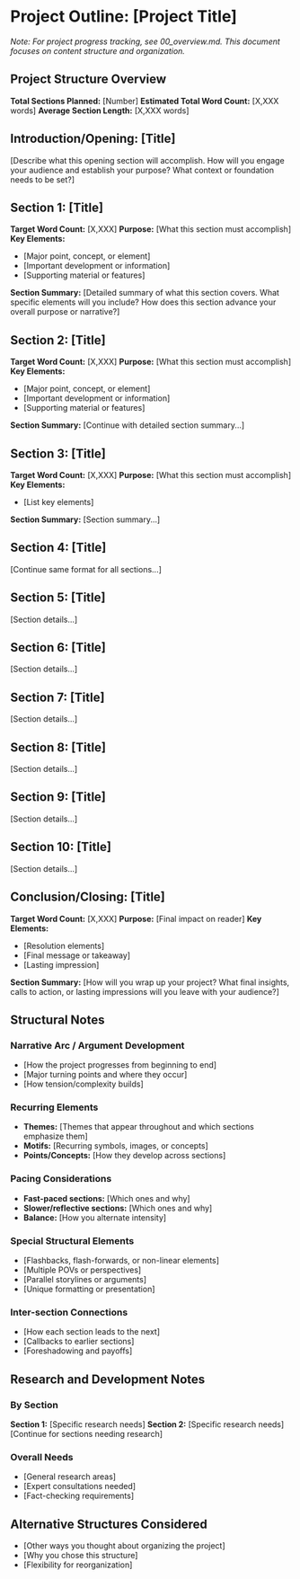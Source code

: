 # Project Outline: [Project Title]

*Note: For project progress tracking, see 00_overview.md. This document focuses on content structure and organization.*

## Project Structure Overview

**Total Sections Planned:** [Number]
**Estimated Total Word Count:** [X,XXX words]
**Average Section Length:** [X,XXX words]

## Introduction/Opening: [Title]

[Describe what this opening section will accomplish. How will you engage your audience and establish your purpose? What context or foundation needs to be set?]

## Section 1: [Title]

**Target Word Count:** [X,XXX]
**Purpose:** [What this section must accomplish]
**Key Elements:**
- [Major point, concept, or element]
- [Important development or information]
- [Supporting material or features]

**Section Summary:**
[Detailed summary of what this section covers. What specific elements will you include? How does this section advance your overall purpose or narrative?]

## Section 2: [Title]

**Target Word Count:** [X,XXX]
**Purpose:** [What this section must accomplish]
**Key Elements:**
- [Major point, concept, or element]
- [Important development or information]
- [Supporting material or features]

**Section Summary:**
[Continue with detailed section summary...]

## Section 3: [Title]

**Target Word Count:** [X,XXX]
**Purpose:** [What this section must accomplish]
**Key Elements:**
- [List key elements]

**Section Summary:**
[Section summary...]

## Section 4: [Title]

[Continue same format for all sections...]

## Section 5: [Title]

[Section details...]

## Section 6: [Title]

[Section details...]

## Section 7: [Title]

[Section details...]

## Section 8: [Title]

[Section details...]

## Section 9: [Title]

[Section details...]

## Section 10: [Title]

[Section details...]

## Conclusion/Closing: [Title]

**Target Word Count:** [X,XXX]
**Purpose:** [Final impact on reader]
**Key Elements:**
- [Resolution elements]
- [Final message or takeaway]
- [Lasting impression]

**Section Summary:**
[How will you wrap up your project? What final insights, calls to action, or lasting impressions will you leave with your audience?]

## Structural Notes

### Narrative Arc / Argument Development
- [How the project progresses from beginning to end]
- [Major turning points and where they occur]
- [How tension/complexity builds]

### Recurring Elements
- **Themes:** [Themes that appear throughout and which sections emphasize them]
- **Motifs:** [Recurring symbols, images, or concepts]
- **Points/Concepts:** [How they develop across sections]

### Pacing Considerations
- **Fast-paced sections:** [Which ones and why]
- **Slower/reflective sections:** [Which ones and why]
- **Balance:** [How you alternate intensity]

### Special Structural Elements
- [Flashbacks, flash-forwards, or non-linear elements]
- [Multiple POVs or perspectives]
- [Parallel storylines or arguments]
- [Unique formatting or presentation]

### Inter-section Connections
- [How each section leads to the next]
- [Callbacks to earlier sections]
- [Foreshadowing and payoffs]

## Research and Development Notes

### By Section
**Section 1:** [Specific research needs]
**Section 2:** [Specific research needs]
[Continue for sections needing research]

### Overall Needs
- [General research areas]
- [Expert consultations needed]
- [Fact-checking requirements]

## Alternative Structures Considered
- [Other ways you thought about organizing the project]
- [Why you chose this structure]
- [Flexibility for reorganization] 